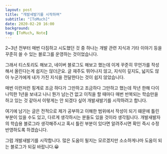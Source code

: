```yaml
---
layout: post
title: "개발새발기를 시작하며"
subtitle: "[ToMuch]"
date: 2020-02-20 16:00
background: 
tag: [ToMuch, Note]
---
```


2~3년 전부터 매번 다짐하고 시도했던 것 중 하나는 개발 관련 지식과 기타 이야기 등을 꾸준히 쓸 수 있는 블로그를 운영하는 것이었습니다.

그래서 티스토리도 해보고, 네이버 블로그도 해보고 했는데 이게 꾸준히 무언가를 작성해서 올린다는게 쉽지는 않더군요. 글 재주도 뛰어나지 않고, 지식이 깊지도, 넓지도 않아 누군가에게 내가 가진 지식을 전달한다는 것이 쉽지 않았습니다. 

매번 이런저런 핑계로 조금 하다가 그만하고 조금하다 그만하고 했는데 작년 한해 다이나믹한 1년을 보내고 나니 뭔가 남는건 없고 이직을 할 때마다 매번 반복되는 학습만을 하고 있는 것 같아서 이렇게는 안 되겠다 싶어 개발새발기를 시작하려고 합니다.

여기에 남기는 글은 전적으로 제가 공부하고 이해한 범위에서 작성이 되기 떄문에 틀린 부분이 있을 수도 있고, 다르게 생각하시는 분들도 있을 것이라 생각됩니다. 개발새발자의 학습용 블로그라 생각해주시고 혹시 틀린 부분이 있다면 알려주시면 확인 즉시 수정 반영하도록 하겠습니다.

그럼 개발새발기를 시작합니다. 많은 도움이 될지는 모르겠지만 소소하게나마 도움이 되는 블로그가 되길 바랍니다.😀
